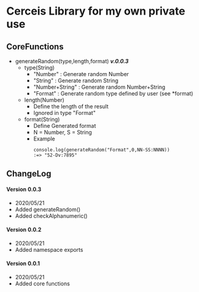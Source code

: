 # Cerceis Library for my own private use

## CoreFunctions
* generateRandom(type,length,format)    ***v.0.0.3***
    * type(String)
        * "Number"        : Generate random Number
        * "String"        : Generate random String
        * "Number+String" : Generate random Number+String
        * "Format"        : Generate random type defined by user (see *format)
    * length(Number)
        * Define the length of the result 
        * Ignored in type "Format"
    * format(String)
        * Define Generated format
        * N = Number, S = String
        * Example
            ```
            console.log(generateRandom("Format",0,NN-SS:NNNN))
            :=> "52-Dv:7895"
            ```
## ChangeLog
#### Version 0.0.3
* 2020/05/21
* Added generateRandom()
* Added checkAlphanumeric()
#### Version 0.0.2
* 2020/05/21
* Added namespace exports
#### Version 0.0.1
* 2020/05/21
* Added core functions
